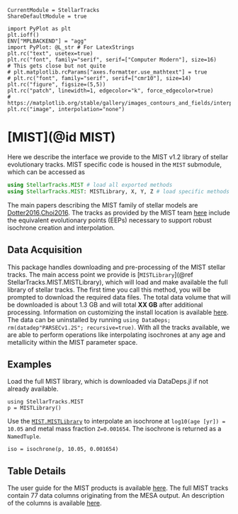 ```@meta
CurrentModule = StellarTracks
ShareDefaultModule = true
```

```@setup
import PyPlot as plt
plt.ioff()
ENV["MPLBACKEND"] = "agg"
import PyPlot: @L_str # For LatexStrings
plt.rc("text", usetex=true)
plt.rc("font", family="serif", serif=["Computer Modern"], size=16)
# This gets close but not quite
# plt.matplotlib.rcParams["axes.formatter.use_mathtext"] = true
# plt.rc("font", family="serif", serif=["cmr10"], size=14)
plt.rc("figure", figsize=(5,5))
plt.rc("patch", linewidth=1, edgecolor="k", force_edgecolor=true)
# https://matplotlib.org/stable/gallery/images_contours_and_fields/interpolation_methods.html
plt.rc("image", interpolation="none")
```

# [MIST](@id MIST)

Here we describe the interface we provide to the MIST v1.2 library of stellar evolutionary tracks. MIST specific code is housed in the `MIST` submodule, which can be accessed as

```julia
using StellarTracks.MIST # load all exported methods
using StellarTracks.MIST: MISTLibrary, X, Y, Z # load specific methods
```

The main papers describing the MIST family of stellar models are [Dotter2016,Choi2016](@citet). The tracks as provided by the MIST team [here](https://waps.cfa.harvard.edu/MIST/model_grids.html) include the equivalent evolutionary points (EEPs) necessary to support robust isochrone creation and interpolation.

## Data Acquisition

This package handles downloading and pre-processing of the MIST stellar tracks. The main access point we provide is [`MISTLibrary`](@ref StellarTracks.MIST.MISTLibrary), which will load and make available the full library of stellar tracks. The first time you call this method, you will be prompted to download the required data files. The total data volume that will be downloaded is about 1.3 GB and will total **XX GB** after additional processing. Information on customizing the install location is available [here](https://www.oxinabox.net/DataDeps.jl/stable/z10-for-end-users/). The data can be uninstalled by running `using DataDeps; rm(datadep"PARSECv1.2S"; recursive=true)`. With all the tracks available, we are able to perform operations like interpolating isochrones at any age and metallicity within the MIST parameter space.

## Examples
Load the full MIST library, which is downloaded via DataDeps.jl if not already available.
```@example
using StellarTracks.MIST
p = MISTLibrary()
```

Use the [`MIST.MISTLibrary`](@ref) to interpolate an isochrone at `log10(age [yr]) = 10.05` and metal mass fraction ``Z=0.001654``. The isochrone is returned as a `NamedTuple`.
```@example
iso = isochrone(p, 10.05, 0.001654)
```

## Table Details
The user guide for the MIST products is available [here](https://waps.cfa.harvard.edu/MIST/README_overview.pdf). The full MIST tracks contain 77 data columns originating from the MESA output. An description of the columns is available [here](https://waps.cfa.harvard.edu/MIST/README_tables.pdf). 